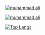<a href="https://www.linkedin.com/in/muhammad-ali-78076b21a/" rel="nofollow" target="blank"><img align="center" src="https://camo.githubusercontent.com/53c6407d5362926dd79e630bb89af3d866687bd2722885007323e6888a610a2c/68747470733a2f2f696d672e736869656c64732e696f2f62616467652f4c696e6b6564496e2d626c75653f7374796c653d666c6174266c6f676f3d6c696e6b6564696e266c6162656c436f6c6f723d626c61636b" alt="muhammad ali" data-canonical-src="https://img.shields.io/badge/LinkedIn-blue?style=flat&amp;logo=linkedin&amp;labelColor=black" style="max-width: 100%;"></a>

<p dir="auto"><a href="https://onyxwrench.medium.com/" rel="nofollow"><img align="center" src="https://camo.githubusercontent.com/366cd15c6d4a4510245602f533a13b1cf4119c152964c25eedb88607fdaab870/68747470733a2f2f696d672e736869656c64732e696f2f62616467652f4d656469756d2d626c61636b3f7374796c653d666c6174266c6f676f3d6d656469756d266c6162656c436f6c6f723d626c61636b" alt="muhammad ali" data-canonical-src="https://img.shields.io/badge/Medium-black?style=flat&amp;logo=medium&amp;labelColor=black" style="max-width: 100%;"></a></p>

<p dir="auto"><a href="https://github.com/mitzu-93"><img src="https://camo.githubusercontent.com/67ed48f21687cdc8c1dd83f7f80fa05ee4588631fb2d0cc3e943939e872f2c6f/68747470733a2f2f6769746875622d726561646d652d73746174732e76657263656c2e6170702f6170692f746f702d6c616e67732f3f757365726e616d653d6d337265646974687726686964653d4a7570797465722d4e6f7465626f6f6b266c61796f75743d636f6d70616374267468656d653d7261646963616c" alt="Top Langs" data-canonical-src="https://github-readme-stats.vercel.app/api/top-langs/?username=mitzu-93&amp;hide=Jupyter-Notebook&amp;layout=compact&amp;theme=radical" style="max-width: 100%;"></a></p>
